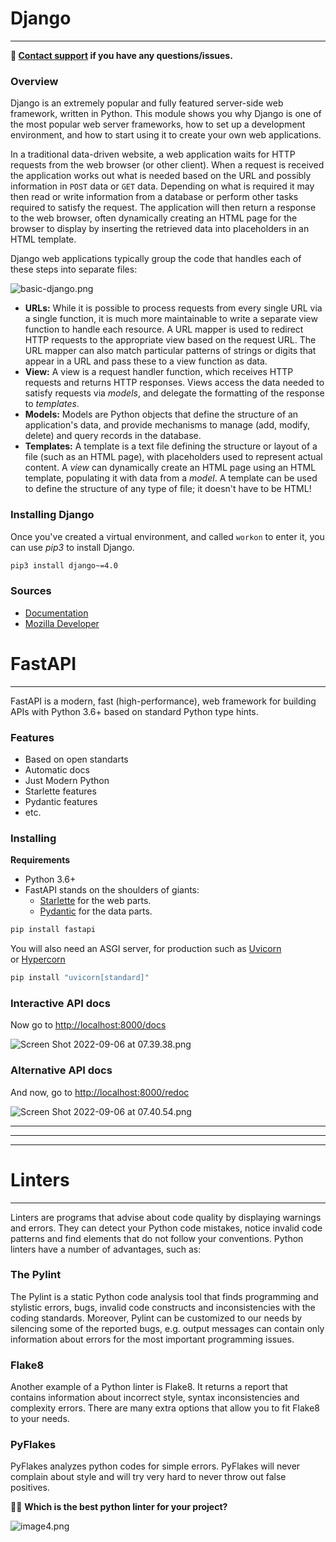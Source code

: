 # Django

---


**🚧 [Contact support](https://t.me/bnutfilloyev) if you have any questions/issues.**


### Overview

Django is an extremely popular and fully featured server-side web framework, written in Python. This module shows you why Django is one of the most popular web server frameworks, how to set up a development environment, and how to start using it to create your own web applications.

In a traditional data-driven website, a web application waits for HTTP requests from the web browser (or other client). When a request is received the application works out what is needed based on the URL and possibly information in `POST` data or `GET` data. Depending on what is required it may then read or write information from a database or perform other tasks required to satisfy the request. The application will then return a response to the web browser, often dynamically creating an HTML page for the browser to display by inserting the retrieved data into placeholders in an HTML template.

Django web applications typically group the code that handles each of these steps into separate files:

![basic-django.png](assets/basic-django.png)

- **URLs:** While it is possible to process requests from every single URL via a single function, it is much more maintainable to write a separate view function to handle each resource. A URL mapper is used to redirect HTTP requests to the appropriate view based on the request URL. The URL mapper can also match particular patterns of strings or digits that appear in a URL and pass these to a view function as data.
- **View:** A view is a request handler function, which receives HTTP requests and returns HTTP responses. Views access the data needed to satisfy requests via *models*, and delegate the formatting of the response to *templates*.
- **Models:** Models are Python objects that define the structure of an application's data, and provide mechanisms to manage (add, modify, delete) and query records in the database.
- **Templates:** A template is a text file defining the structure or layout of a file (such as an HTML page), with placeholders used to represent actual content. A *view* can dynamically create an HTML page using an HTML template, populating it with data from a *model*. A template can be used to define the structure of any type of file; it doesn't have to be HTML!

### Installing Django

Once you've created a virtual environment, and called `workon` to enter it, you can use *pip3* to install Django.

```bash
pip3 install django~=4.0
```

### Sources

- [Documentation](https://www.djangoproject.com/)
- [Mozilla Developer](https://developer.mozilla.org/)

# FastAPI

---

FastAPI is a modern, fast (high-performance), web framework for building APIs with Python 3.6+ based on standard Python type hints.

### Features

- Based on open standarts
- Automatic docs
- Just Modern Python
- Starlette features
- Pydantic features
- etc.

### Installing

**Requirements**

- Python 3.6+
- FastAPI stands on the shoulders of giants:
    - [Starlette](https://www.starlette.io/) for the web parts.
    - [Pydantic](https://pydantic-docs.helpmanual.io/) for the data parts.

```bash
pip install fastapi
```

You will also need an ASGI server, for production such as [Uvicorn](https://www.uvicorn.org/) or [Hypercorn](https://github.com/pgjones/hypercorn)

```bash
pip install "uvicorn[standard]"
```

### **Interactive API docs**

Now go to [http://localhost:8000/docs](http://127.0.0.1:8000/docs)

![Screen Shot 2022-09-06 at 07.39.38.png](assets/swagger_docs.png)

### **Alternative API docs**

And now, go to [http://localhost:8000/redoc](http://127.0.0.1:8000/redoc)

![Screen Shot 2022-09-06 at 07.40.54.png](assets/alternative_docs.png)

---

---

---

# Linters

---

Linters are programs that advise about code quality by displaying warnings and errors. They can detect your Python code mistakes, notice invalid code patterns and find elements that do not follow your conventions. Python linters have a number of advantages, such as:

### ****The Pylint****

The Pylint is a static Python code analysis tool that finds programming and stylistic errors, bugs, invalid code constructs and inconsistencies with the coding standards. Moreover, Pylint can be customized to our needs by silencing some of the reported bugs, e.g. output messages can contain only information about errors for the most important programming issues.

### ****Flake8****

Another example of a Python linter is Flake8. It returns a report that contains information about incorrect style, syntax inconsistencies and complexity errors. There are many extra options that allow you to fit Flake8 to your needs.

### ****PyFlakes****

PyFlakes analyzes python codes for simple errors. PyFlakes will never complain about style and will try very hard to never throw out false positives.

🤷‍♂️ **Which is the best python linter for your project?**

![image4.png](assets/image4.png)